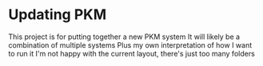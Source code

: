 # Updating PKM

This project is for putting together a new PKM system
It will likely be a combination of multiple systems
	Plus my own interpretation of how I want to run it
	I'm not happy with the current layout, there's just too many folders
